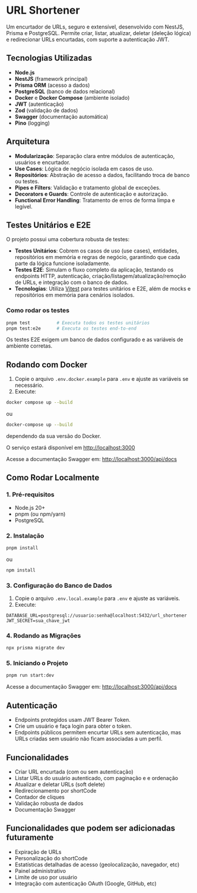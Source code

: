 # URL Shortener

Um encurtador de URLs, seguro e extensível, desenvolvido com NestJS, Prisma e PostgreSQL. Permite criar, listar, atualizar, deletar (deleção lógica) e redirecionar URLs encurtadas, com suporte a autenticação JWT.

## Tecnologias Utilizadas

- **Node.js**
- **NestJS** (framework principal)
- **Prisma ORM** (acesso a dados)
- **PostgreSQL** (banco de dados relacional)
- **Docker** e **Docker Compose** (ambiente isolado)
- **JWT** (autenticação)
- **Zod** (validação de dados)
- **Swagger** (documentação automática)
- **Pino** (logging)

## Arquitetura

- **Modularização**: Separação clara entre módulos de autenticação, usuários e encurtador.
- **Use Cases**: Lógica de negócio isolada em casos de uso.
- **Repositórios**: Abstração de acesso a dados, facilitando troca de banco ou testes.
- **Pipes e Filters**: Validação e tratamento global de exceções.
- **Decorators e Guards**: Controle de autenticação e autorização.
- **Functional Error Handling**: Tratamento de erros de forma limpa e legível.

## Testes Unitários e E2E

O projeto possui uma cobertura robusta de testes:

- **Testes Unitários**: Cobrem os casos de uso (use cases), entidades, repositórios em memória e regras de negócio, garantindo que cada parte da lógica funcione isoladamente.
- **Testes E2E**: Simulam o fluxo completo da aplicação, testando os endpoints HTTP, autenticação, criação/listagem/atualização/remoção de URLs, e integração com o banco de dados.
- **Tecnologias**: Utiliza [Vitest](https://vitest.dev/) para testes unitários e E2E, além de mocks e repositórios em memória para cenários isolados.

### Como rodar os testes

```bash
pnpm test          # Executa todos os testes unitários
pnpm test:e2e      # Executa os testes end-to-end
```

Os testes E2E exigem um banco de dados configurado e as variáveis de ambiente corretas.

## Rodando com Docker

1. Copie o arquivo `.env.docker.example` para `.env` e ajuste as variáveis se necessário.
2. Execute:

```bash
docker compose up --build
```

ou

```bash
docker-compose up --build
```

dependendo da sua versão do Docker.

O serviço estará disponível em [http://localhost:3000](http://localhost:3000)

Acesse a documentação Swagger em: [http://localhost:3000/api/docs](http://localhost:3000/api/docs)

## Como Rodar Localmente

### 1. Pré-requisitos

- Node.js 20+
- pnpm (ou npm/yarn)
- PostgreSQL

### 2. Instalação

```bash
pnpm install
```

ou

```bash
npm install
```

### 3. Configuração do Banco de Dados

1. Copie o arquivo `.env.local.example` para `.env` e ajuste as variáveis.
2. Execute:

```
DATABASE_URL=postgresql://usuario:senha@localhost:5432/url_shortener
JWT_SECRET=sua_chave_jwt
```

### 4. Rodando as Migrações

```bash
npx prisma migrate dev
```

### 5. Iniciando o Projeto

```bash
pnpm run start:dev
```

Acesse a documentação Swagger em: [http://localhost:3000/api/docs](http://localhost:3000/api/docs)

## Autenticação

- Endpoints protegidos usam JWT Bearer Token.
- Crie um usuário e faça login para obter o token.
- Endpoints públicos permitem encurtar URLs sem autenticação, mas URLs criadas sem usuário não ficam associadas a um perfil.

## Funcionalidades

- Criar URL encurtada (com ou sem autenticação)
- Listar URLs do usuário autenticado, com paginação e e ordenação
- Atualizar e deletar URLs (soft delete)
- Redirecionamento por shortCode
- Contador de cliques
- Validação robusta de dados
- Documentação Swagger

## Funcionalidades que podem ser adicionadas futuramente

- Expiração de URLs
- Personalização do shortCode
- Estatísticas detalhadas de acesso (geolocalização, navegador, etc)
- Painel administrativo
- Limite de uso por usuário
- Integração com autenticação OAuth (Google, GitHub, etc)
